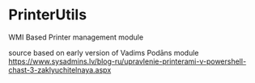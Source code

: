 # PrinterUtils
WMI Based Printer management module

source based on early version of Vadims Podāns module 
https://www.sysadmins.lv/blog-ru/upravlenie-printerami-v-powershell-chast-3-zaklyuchitelnaya.aspx
